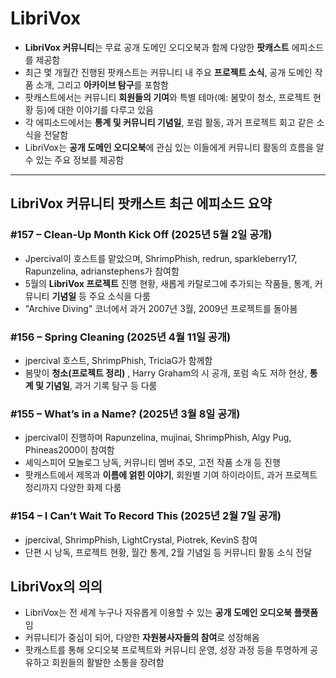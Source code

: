 # LibriVox


* **LibriVox 커뮤니티**는 무료 공개 도메인 오디오북과 함께 다양한 **팟캐스트** 에피소드를 제공함
* 최근 몇 개월간 진행된 팟캐스트는 커뮤니티 내 주요 **프로젝트 소식**, 공개 도메인 작품 소개, 그리고 **아카이브 탐구**를 포함함
* 팟캐스트에서는 커뮤니티 **회원들의 기여**와 특별 테마(예: 봄맞이 청소, 프로젝트 현황 등)에 대한 이야기를 다루고 있음
* 각 에피소드에서는 **통계 및 커뮤니티 기념일**, 포럼 활동, 과거 프로젝트 회고 같은 소식을 전달함
* LibriVox는 **공개 도메인 오디오북**에 관심 있는 이들에게 커뮤니티 활동의 흐름을 알 수 있는 주요 정보를 제공함

---

LibriVox 커뮤니티 팟캐스트 최근 에피소드 요약
-----------------------------

### #157 – Clean-Up Month Kick Off (2025년 5월 2일 공개)

* Jpercival이 호스트를 맡았으며, ShrimpPhish, redrun, sparkleberry17, Rapunzelina, adrianstephens가 참여함
* 5월의 **LibriVox 프로젝트** 진행 현황, 새롭게 카탈로그에 추가되는 작품들, 통계, 커뮤니티 **기념일** 등 주요 소식을 다룸
* "Archive Diving" 코너에서 과거 2007년 3월, 2009년 프로젝트를 돌아봄

### #156 – Spring Cleaning (2025년 4월 11일 공개)

* jpercival 호스트, ShrimpPhish, TriciaG가 함께함
* 봄맞이 **청소(프로젝트 정리)** , Harry Graham의 시 공개, 포럼 속도 저하 현상, **통계 및 기념일**, 과거 기록 탐구 등 다룸

### #155 – What’s in a Name? (2025년 3월 8일 공개)

* jpercival이 진행하며 Rapunzelina, mujinai, ShrimpPhish, Algy Pug, Phineas2000이 참여함
* 셰익스피어 모놀로그 낭독, 커뮤니티 멤버 추모, 고전 작품 소개 등 진행
* 팟캐스트에서 제목과 **이름에 얽힌 이야기**, 회원별 기여 하이라이트, 과거 프로젝트 정리까지 다양한 화제 다룸

### #154 – I Can’t Wait To Record This (2025년 2월 7일 공개)

* jpercival, ShrimpPhish, LightCrystal, Piotrek, KevinS 참여
* 단편 시 낭독, 프로젝트 현황, 월간 통계, 2월 기념일 등 커뮤니티 활동 소식 전달

LibriVox의 의의
------------

* LibriVox는 전 세계 누구나 자유롭게 이용할 수 있는 **공개 도메인 오디오북 플랫폼**임
* 커뮤니티가 중심이 되어, 다양한 **자원봉사자들의 참여**로 성장해옴
* 팟캐스트를 통해 오디오북 프로젝트와 커뮤니티 운영, 성장 과정 등을 투명하게 공유하고 회원들의 활발한 소통을 장려함
